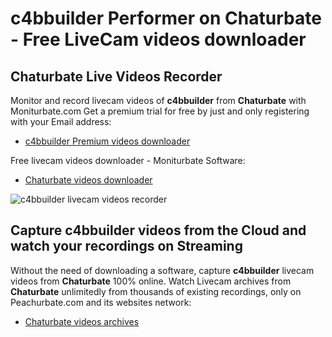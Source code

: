 # c4bbuilder Performer on Chaturbate - Free LiveCam videos downloader

## Chaturbate Live Videos Recorder

Monitor and record livecam videos of **c4bbuilder** from **Chaturbate** with Moniturbate.com
Get a premium trial for free by just and only registering with your Email address:
* [c4bbuilder Premium videos downloader](https://moniturbate.com/request-demo-licence-key.html)

Free livecam videos downloader - Moniturbate Software:
* [Chaturbate videos downloader](https://moniturbate.com/moniturbate-download-software.html)

![c4bbuilder livecam videos recorder](https://peachurnet.com/templates/moniturbate-software.png)


## Capture c4bbuilder videos from the Cloud and watch your recordings on Streaming

Without the need of downloading a software, capture **c4bbuilder** livecam videos from **Chaturbate** 100% online.
Watch Livecam archives from **Chaturbate** unlimitedly from thousands of existing recordings, only on Peachurbate.com and its websites network:
* [Chaturbate videos archives](https://peachurnet.com/)